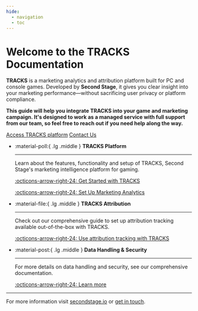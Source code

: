```yaml
---
hide:
  - navigation
  - toc
---
```


<!-- Hero Section -->

<div class="hero">
  <h1>Welcome to the TRACKS Documentation</h1>

  <p><strong>TRACKS</strong> is a marketing analytics and attribution platform built for PC and console games. Developed by <strong>Second Stage</strong>, it gives you clear insight into your marketing performance—without sacrificing user privacy or platform compliance.</p>
  <p><strong>This guide will help you integrate TRACKS into your game and marketing campaign. It's designed to work as a managed service with full support from our team, so feel free to reach out if you need help along the way.</strong></p>

  <div class="cta-buttons-container">
    <a href="https://tracks.secondstage.io/" target="_blank" class="cta-button">Access TRACKS platform</a>
    <a href="mailto:hello@secondstage.io" class="cta-button secondary-cta-button">Contact Us</a>
  </div>
</div>

<!-- Features Grid -->

<div class="grid cards" markdown>

-   :material-poll:{ .lg .middle } __TRACKS Platform__

    ---

    Learn about the features, functionality and setup of TRACKS, Second Stage's marketing intelligence platform for gaming.

    [:octicons-arrow-right-24: Get Started with TRACKS](/tracks/overview/)
    
    [:octicons-arrow-right-24: Set Up Marketing Analytics](/tracks/marketing-analytics/)

-   :material-file:{ .lg .middle } __TRACKS Attribution__

    ---

    Check out our comprehensive guide to set up attribution tracking available out-of-the-box with TRACKS.

    [:octicons-arrow-right-24: Use attribution tracking with TRACKS](/tracks/attribution-tracking/)

-   :material-post:{ .lg .middle } __Data Handling & Security__

    ---

    For more details on data handling and security, see our comprehensive documentation.

    [:octicons-arrow-right-24: Learn more](/tracks/data-security/)

</div>

---

For more information visit [secondstage.io](https://secondstage.io) or [get in touch](https://secondstage.io/contact/).
